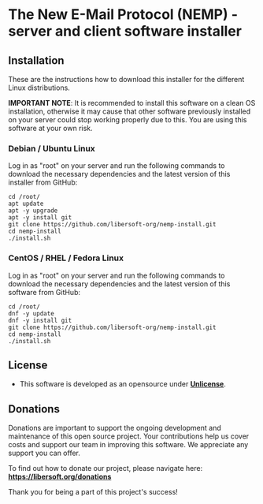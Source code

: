 # The New E-Mail Protocol (NEMP) - server and client software installer

## Installation

These are the instructions how to download this installer for the different Linux distributions.

**IMPORTANT NOTE**: It is recommended to install this software on a clean OS installation, otherwise it may cause that other software previously installed on your server could stop working properly due to this. You are using this software at your own risk.

### Debian / Ubuntu Linux

Log in as "root" on your server and run the following commands to download the necessary dependencies and the latest version of this installer from GitHub:

```console
cd /root/
apt update
apt -y upgrade
apt -y install git
git clone https://github.com/libersoft-org/nemp-install.git
cd nemp-install
./install.sh
```

### CentOS / RHEL / Fedora Linux

Log in as "root" on your server and run the following commands to download the necessary dependencies and the latest version of this software from GitHub:

```console
cd /root/
dnf -y update
dnf -y install git
git clone https://github.com/libersoft-org/nemp-install.git
cd nemp-install
./install.sh
```

## License

- This software is developed as an opensource under [**Unlicense**](./LICENSE).

## Donations

Donations are important to support the ongoing development and maintenance of this open source project. Your contributions help us cover costs and support our team in improving this software. We appreciate any support you can offer.

To find out how to donate our project, please navigate here: **https://libersoft.org/donations**

Thank you for being a part of this project's success!
